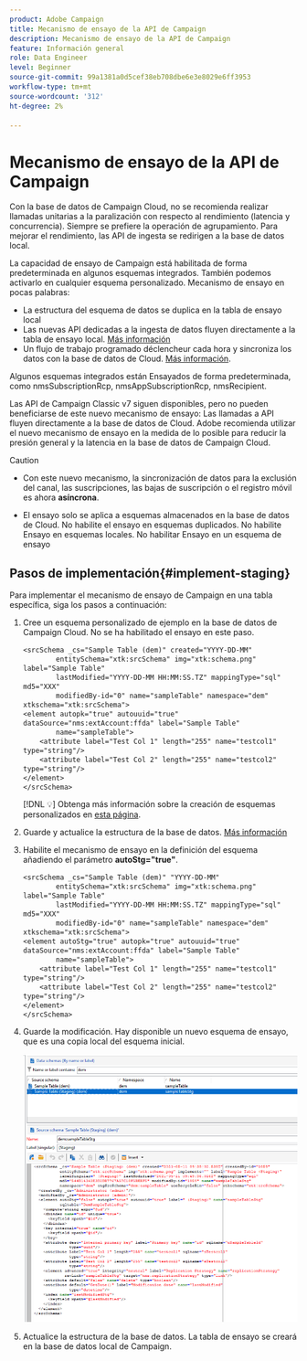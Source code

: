 ```yaml
---
product: Adobe Campaign
title: Mecanismo de ensayo de la API de Campaign
description: Mecanismo de ensayo de la API de Campaign
feature: Información general
role: Data Engineer
level: Beginner
source-git-commit: 99a1381a0d5cef38eb708dbe6e3e8029e6ff3953
workflow-type: tm+mt
source-wordcount: '312'
ht-degree: 2%

---
```


# Mecanismo de ensayo de la API de Campaign

Con la base de datos de Campaign Cloud, no se recomienda realizar llamadas unitarias a la paralización con respecto al rendimiento (latencia y concurrencia). Siempre se prefiere la operación de agrupamiento. Para mejorar el rendimiento, las API de ingesta se redirigen a la base de datos local.

La capacidad de ensayo de Campaign está habilitada de forma predeterminada en algunos esquemas integrados. También podemos activarlo en cualquier esquema personalizado. Mecanismo de ensayo en pocas palabras:

* La estructura del esquema de datos se duplica en la tabla de ensayo local
* Las nuevas API dedicadas a la ingesta de datos fluyen directamente a la tabla de ensayo local. [Más información](new-apis.md)
* Un flujo de trabajo programado déclencheur cada hora y sincroniza los datos con la base de datos de Cloud. [Más información](../config/replication.md).

Algunos esquemas integrados están Ensayados de forma predeterminada, como nmsSubscriptionRcp, nmsAppSubscriptionRcp, nmsRecipient.

Las API de Campaign Classic v7 siguen disponibles, pero no pueden beneficiarse de este nuevo mecanismo de ensayo: Las llamadas a API fluyen directamente a la base de datos de Cloud. Adobe recomienda utilizar el nuevo mecanismo de ensayo en la medida de lo posible para reducir la presión general y la latencia en la base de datos de Campaign Cloud.

>[!CAUTION]
>
>* Con este nuevo mecanismo, la sincronización de datos para la exclusión del canal, las suscripciones, las bajas de suscripción o el registro móvil es ahora **asíncrona**.
   >
   >
* El ensayo solo se aplica a esquemas almacenados en la base de datos de Cloud. No habilite el ensayo en esquemas duplicados. No habilite Ensayo en esquemas locales. No habilitar Ensayo en un esquema de ensayo

>



## Pasos de implementación{#implement-staging}

Para implementar el mecanismo de ensayo de Campaign en una tabla específica, siga los pasos a continuación:

1. Cree un esquema personalizado de ejemplo en la base de datos de Campaign Cloud. No se ha habilitado el ensayo en este paso.

   ```
   <srcSchema _cs="Sample Table (dem)" created="YYYY-DD-MM"
           entitySchema="xtk:srcSchema" img="xtk:schema.png" label="Sample Table"
           lastModified="YYYY-DD-MM HH:MM:SS.TZ" mappingType="sql" md5="XXX"
           modifiedBy-id="0" name="sampleTable" namespace="dem" xtkschema="xtk:srcSchema">
   <element autopk="true" autouuid="true" dataSource="nms:extAccount:ffda" label="Sample Table"
           name="sampleTable">
       <attribute label="Test Col 1" length="255" name="testcol1" type="string"/>
       <attribute label="Test Col 2" length="255" name="testcol2" type="string"/>
   </element>
   </srcSchema>
   ```

   [!DNL :bulb:] Obtenga más información sobre la creación de esquemas personalizados en  [esta página](create-schema.md).

1. Guarde y actualice la estructura de la base de datos.  [Más información](update-database-structure.md)

1. Habilite el mecanismo de ensayo en la definición del esquema añadiendo el parámetro **autoStg=&quot;true&quot;**.

   ```
   <srcSchema _cs="Sample Table (dem)" "YYYY-DD-MM"
           entitySchema="xtk:srcSchema" img="xtk:schema.png" label="Sample Table"
           lastModified="YYYY-DD-MM HH:MM:SS.TZ" mappingType="sql" md5="XXX"
           modifiedBy-id="0" name="sampleTable" namespace="dem" xtkschema="xtk:srcSchema">
   <element autoStg="true" autopk="true" autouuid="true" dataSource="nms:extAccount:ffda" label="Sample Table"
           name="sampleTable">
       <attribute label="Test Col 1" length="255" name="testcol1" type="string"/>
       <attribute label="Test Col 2" length="255" name="testcol2" type="string"/>
   </element>
   </srcSchema>
   ```

1. Guarde la modificación. Hay disponible un nuevo esquema de ensayo, que es una copia local del esquema inicial.

   ![](assets/staging-mechanism.png)

1. Actualice la estructura de la base de datos. La tabla de ensayo se creará en la base de datos local de Campaign.
